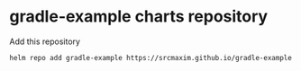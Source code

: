 # gradle-example charts repository
Add this repository
```bash
helm repo add gradle-example https://srcmaxim.github.io/gradle-example
```